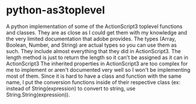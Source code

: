 # python-as3toplevel
A python implementation of some of the ActionScript3 toplevel functions and classes. They are as close as I could get them with my knowledge and the very limited documentation that adobe provides. The types (Array, Boolean, Number, and String) are actual types so you can use them as such. They include almost everything that they did in ActionScript3.
The length method is just to return the length so it can't be assigned as it can in ActionScript3
The inherited properties in ActionScript3 are too complex for me to implement or aren't documented very well so I won't be implementing most of them.
Since it is hard to have a class and function with the same name, I put the conversion functions inside of their respective class (ex: instead of String(expression) to convert to string, use String.String(expression)).
